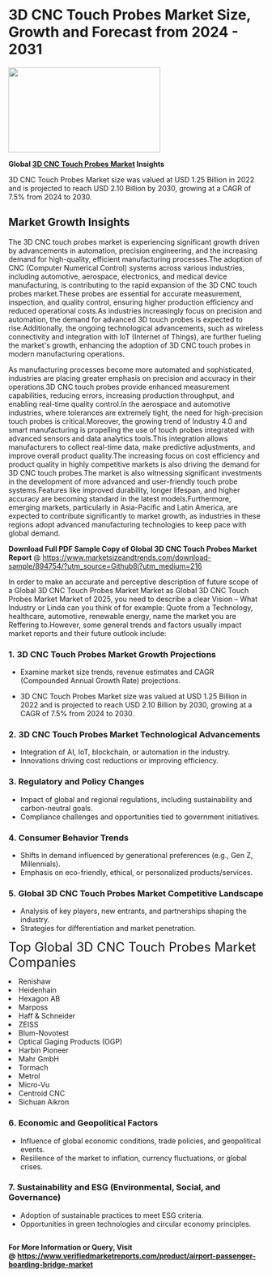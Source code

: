 <H1>3D CNC Touch Probes Market Size, Growth and Forecast from 2024 - 2031</H1><img class="aligncenter size-medium wp-image-584254" src="https://thirdeyenews.in/wp-content/uploads/2024/09/Global-Market-Research-300x168.jpeg" alt="" width="300" height="168" /><p><strong>Global&nbsp;<a href="https://www.marketsizeandtrends.com/download-sample/894754/?utm_source=Github8j?utm_medium=216">3D CNC Touch Probes Market</a> Insights</strong></p><p>3D CNC Touch Probes Market size was valued at USD 1.25 Billion in 2022 and is projected to reach USD 2.10 Billion by 2030, growing at a CAGR of 7.5% from 2024 to 2030.</p><p><h2>Market Growth Insights</h2> <p>The 3D CNC touch probes market is experiencing significant growth driven by advancements in automation, precision engineering, and the increasing demand for high-quality, efficient manufacturing processes.The adoption of CNC (Computer Numerical Control) systems across various industries, including automotive, aerospace, electronics, and medical device manufacturing, is contributing to the rapid expansion of the 3D CNC touch probes market.These probes are essential for accurate measurement, inspection, and quality control, ensuring higher production efficiency and reduced operational costs.As industries increasingly focus on precision and automation, the demand for advanced 3D touch probes is expected to rise.Additionally, the ongoing technological advancements, such as wireless connectivity and integration with IoT (Internet of Things), are further fueling the market's growth, enhancing the adoption of 3D CNC touch probes in modern manufacturing operations.</p> <p>As manufacturing processes become more automated and sophisticated, industries are placing greater emphasis on precision and accuracy in their operations.3D CNC touch probes provide enhanced measurement capabilities, reducing errors, increasing production throughput, and enabling real-time quality control.In the aerospace and automotive industries, where tolerances are extremely tight, the need for high-precision touch probes is critical.Moreover, the growing trend of Industry 4.0 and smart manufacturing is propelling the use of touch probes integrated with advanced sensors and data analytics tools.This integration allows manufacturers to collect real-time data, make predictive adjustments, and improve overall product quality.The increasing focus on cost efficiency and product quality in highly competitive markets is also driving the demand for 3D CNC touch probes.The market is also witnessing significant investments in the development of more advanced and user-friendly touch probe systems.Features like improved durability, longer lifespan, and higher accuracy are becoming standard in the latest models.Furthermore, emerging markets, particularly in Asia-Pacific and Latin America, are expected to contribute significantly to market growth, as industries in these regions adopt advanced manufacturing technologies to keep pace with global demand.<p><span class=""><strong>Download Full PDF Sample Copy of Global 3D CNC Touch Probes Market Report</strong> @ <a href="https://www.marketsizeandtrends.com/download-sample/894754/?utm_source=Github8j?utm_medium=216" target="_blank">https://www.marketsizeandtrends.com/download-sample/894754/?utm_source=Github8j?utm_medium=216</a></span></p><p>In order to make an accurate and perceptive description of future scope of a Global&nbsp;3D CNC Touch Probes Market Market as Global&nbsp;3D CNC Touch Probes Market Market of 2025, you need to describe a clear Vision &ndash; What Industry or Linda can you think of for example: Quote from a Technology, healthcare, automotive, renewable energy, name the market you are Reffering to.However, some general trends and factors usually impact market reports and their future outlook include:</p><h3>1.&nbsp;<strong>3D CNC Touch Probes Market Growth Projections</strong></h3><ul><li>Examine market size trends, revenue estimates and CAGR (Compounded Annual Growth Rate) projections.</li><li><p>3D CNC Touch Probes Market size was valued at USD 1.25 Billion in 2022 and is projected to reach USD 2.10 Billion by 2030, growing at a CAGR of 7.5% from 2024 to 2030.</p></li></ul><h3>2.&nbsp;<strong>3D CNC Touch Probes Market Technological Advancements</strong></h3><ul><li>Integration of AI, IoT, blockchain, or automation in the industry.</li><li>Innovations driving cost reductions or improving efficiency.</li></ul><h3>3.&nbsp;<strong>Regulatory and Policy Changes</strong></h3><ul><li>Impact of global and regional regulations, including sustainability and carbon-neutral goals.</li><li>Compliance challenges and opportunities tied to government initiatives.</li></ul><h3>4.&nbsp;<strong>Consumer Behavior Trends</strong></h3><ul><li>Shifts in demand influenced by generational preferences (e.g., Gen Z, Millennials).</li><li>Emphasis on eco-friendly, ethical, or personalized products/services.</li></ul><h3>5.&nbsp;<strong>Global 3D CNC Touch Probes Market Competitive Landscape</strong></h3><ul><li>Analysis of key players, new entrants, and partnerships shaping the industry.</li><li>Strategies for differentiation and market penetration.</li></ul><p data-pm-slice="1 1 []"><span style="color: inherit; font-family: inherit; font-size: 25px;">Top Global 3D CNC Touch Probes Market Companies</span></p><div class="" data-test-id=""><p><li>Renishaw</li><li> Heidenhain</li><li> Hexagon AB</li><li> Marposs</li><li> Haff & Schneider</li><li> ZEISS</li><li> Blum-Novotest</li><li> Optical Gaging Products (OGP)</li><li> Harbin Pioneer</li><li> Mahr GmbH</li><li> Tormach</li><li> Metrol</li><li> Micro-Vu</li><li> Centroid CNC</li><li> Sichuan Aikron</li></p></div><h3>6.&nbsp;<strong>Economic and Geopolitical Factors</strong></h3><ul><li>Influence of global economic conditions, trade policies, and geopolitical events.</li><li>Resilience of the market to inflation, currency fluctuations, or global crises.</li></ul><h3>7.&nbsp;<strong>Sustainability and ESG (Environmental, Social, and Governance)</strong></h3><ul><li>Adoption of sustainable practices to meet ESG criteria.</li><li>Opportunities in green technologies and circular economy principles.</li></ul><h2><strong style="font-size: 14px;">For More Information or Query, Visit @&nbsp;</strong><a style="background-color: #ffffff; font-size: 14px;" href="https://www.marketsizeandtrends.com/report/3d-cnc-touch-probes-market/" target="_blank">https://www.verifiedmarketreports.com/product/airport-passenger-boarding-bridge-market</a></h2>